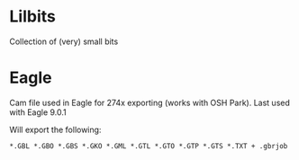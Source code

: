 # Lilbits
Collection of (very) small bits

# Eagle
Cam file used in Eagle for 274x exporting (works with OSH Park). Last used with Eagle 9.0.1

Will export the following:
```
*.GBL *.GBO *.GBS *.GKO *.GML *.GTL *.GTO *.GTP *.GTS *.TXT + .gbrjob
```
